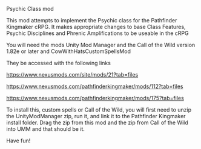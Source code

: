 Psychic Class mod

This mod attempts to implement the Psychic class for the Pathfinder Kingmaker cRPG. It makes appropriate changes to base Class Features, Psychic Disciplines and Phrenic Amplifications to be useable in the cRPG

You will need the mods Unity Mod Manager and the Call of the Wild version 1.82e or later and CowWithHatsCustomSpellsMod

They be accessed with the following links

https://www.nexusmods.com/site/mods/21?tab=files

https://www.nexusmods.com/pathfinderkingmaker/mods/112?tab=files

https://www.nexusmods.com/pathfinderkingmaker/mods/175?tab=files

To install this, custom spells or Call of the Wild, you will first need to unzip the UnityModManager zip, run it, and link it to the Pathfinder Kingmaker install folder. Drag the zip from this mod and the zip from Call of the Wild into UMM and that should be it. 

Have fun!
